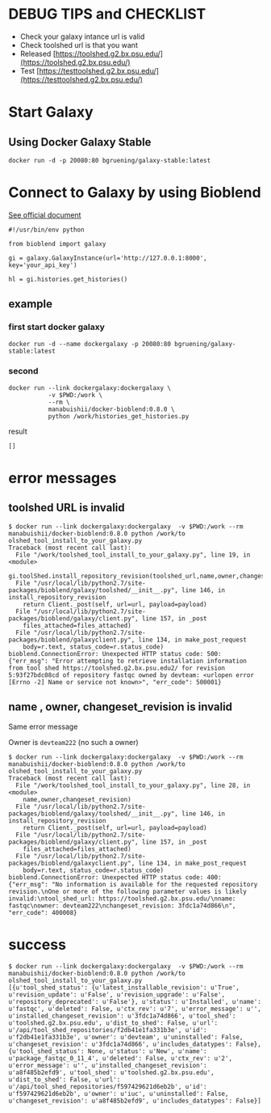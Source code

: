 # DEBUG TIPS and CHECKLIST

* Check your galaxy intance url is valid
* Check toolshed url is that you want
 * Released [https://toolshed.g2.bx.psu.edu/](https://toolshed.g2.bx.psu.edu/)
 * Test [https://testtoolshed.g2.bx.psu.edu/](https://testtoolshed.g2.bx.psu.edu/)
# Start Galaxy


## Using Docker Galaxy Stable

```
docker run -d -p 20080:80 bgruening/galaxy-stable:latest
```

# Connect to Galaxy by using Bioblend

[See official document](http://bioblend.readthedocs.io/en/latest/api_docs/galaxy/all.html)

```
#!/usr/bin/env python

from bioblend import galaxy

gi = galaxy.GalaxyInstance(url='http://127.0.0.1:8000', key='your_api_key')

hl = gi.histories.get_histories()
```

## example

### first start docker galaxy

```
docker run -d --name dockergalaxy -p 20080:80 bgruening/galaxy-stable:latest
```

### second

```
docker run --link dockergalaxy:dockergalaxy \
           -v $PWD:/work \
           --rm \
           manabuishii/docker-bioblend:0.8.0 \
           python /work/histories_get_histories.py
```

result

```
[]
```

# error messages

## toolshed URL is invalid

```
$ docker run --link dockergalaxy:dockergalaxy  -v $PWD:/work --rm manabuishii/docker-bioblend:0.8.0 python /work/to
olshed_tool_install_to_your_galaxy.py
Traceback (most recent call last):
  File "/work/toolshed_tool_install_to_your_galaxy.py", line 19, in <module>
    gi.toolShed.install_repository_revision(toolshed_url,name,owner,changeset_revision)
  File "/usr/local/lib/python2.7/site-packages/bioblend/galaxy/toolshed/__init__.py", line 146, in install_repository_revision
    return Client._post(self, url=url, payload=payload)
  File "/usr/local/lib/python2.7/site-packages/bioblend/galaxy/client.py", line 157, in _post
    files_attached=files_attached)
  File "/usr/local/lib/python2.7/site-packages/bioblend/galaxyclient.py", line 134, in make_post_request
    body=r.text, status_code=r.status_code)
bioblend.ConnectionError: Unexpected HTTP status code: 500: {"err_msg": "Error attempting to retrieve installation information from tool shed https://toolshed.g2.bx.psu.edu2/ for revision 5:93f27bdc08cd of repository fastqc owned by devteam: <urlopen error [Errno -2] Name or service not known>", "err_code": 500001}

```

## name , owner, changeset_revision is invalid

Same error message

Owner is ```devteam222``` (no such a owner)

```
$ docker run --link dockergalaxy:dockergalaxy  -v $PWD:/work --rm manabuishii/docker-bioblend:0.8.0 python /work/to
olshed_tool_install_to_your_galaxy.py
Traceback (most recent call last):
  File "/work/toolshed_tool_install_to_your_galaxy.py", line 28, in <module>
    name,owner,changeset_revision)
  File "/usr/local/lib/python2.7/site-packages/bioblend/galaxy/toolshed/__init__.py", line 146, in install_repository_revision
    return Client._post(self, url=url, payload=payload)
  File "/usr/local/lib/python2.7/site-packages/bioblend/galaxy/client.py", line 157, in _post
    files_attached=files_attached)
  File "/usr/local/lib/python2.7/site-packages/bioblend/galaxyclient.py", line 134, in make_post_request
    body=r.text, status_code=r.status_code)
bioblend.ConnectionError: Unexpected HTTP status code: 400: {"err_msg": "No information is available for the requested repository revision.\nOne or more of the following parameter values is likely invalid:\ntool_shed_url: https://toolshed.g2.bx.psu.edu/\nname: fastqc\nowner: devteam222\nchangeset_revision: 3fdc1a74d866\n", "err_code": 400008}
```

# success

```
$ docker run --link dockergalaxy:dockergalaxy  -v $PWD:/work --rm manabuishii/docker-bioblend:0.8.0 python /work/to
olshed_tool_install_to_your_galaxy.py
[{u'tool_shed_status': {u'latest_installable_revision': u'True', u'revision_update': u'False', u'revision_upgrade': u'False', u'repository_deprecated': u'False'}, u'status': u'Installed', u'name': u'fastqc', u'deleted': False, u'ctx_rev': u'7', u'error_message': u'', u'installed_changeset_revision': u'3fdc1a74d866', u'tool_shed': u'toolshed.g2.bx.psu.edu', u'dist_to_shed': False, u'url': u'/api/tool_shed_repositories/f2db41e1fa331b3e', u'id': u'f2db41e1fa331b3e', u'owner': u'devteam', u'uninstalled': False, u'changeset_revision': u'3fdc1a74d866', u'includes_datatypes': False}, {u'tool_shed_status': None, u'status': u'New', u'name': u'package_fastqc_0_11_4', u'deleted': False, u'ctx_rev': u'2', u'error_message': u'', u'installed_changeset_revision': u'a8f485b2efd9', u'tool_shed': u'toolshed.g2.bx.psu.edu', u'dist_to_shed': False, u'url': u'/api/tool_shed_repositories/f597429621d6eb2b', u'id': u'f597429621d6eb2b', u'owner': u'iuc', u'uninstalled': False, u'changeset_revision': u'a8f485b2efd9', u'includes_datatypes': False}]
```
